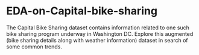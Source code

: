 # EDA-on-Capital-bike-sharing
The Capital Bike Sharing dataset contains information related to one such bike sharing program underway in Washington DC. Explore this augmented (bike sharing details along with weather information) dataset in search of some common trends.
